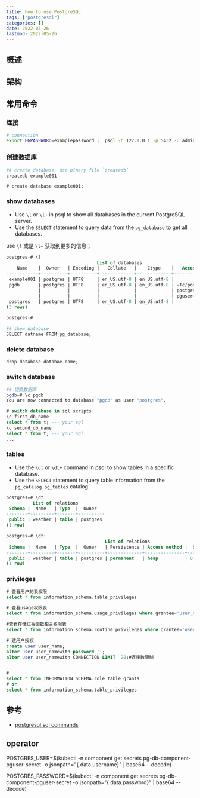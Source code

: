 ```yaml
---
title: how to use PostgreSQL 
tags: ["postgresql"]
categories: []
date: 2022-05-26
lastmod: 2022-05-26
---
```


## 概述


## 架构


## 常用命令


### 连接

```sh 
# connection
export PGPASSWORD=examplepassword ;  psql -h 127.0.0.1 -p 5432 -U admin -d database-name
```

### 创建数据库

```sh
## create database, use binary file `createdb`
createdb example001
```

```
# create database example001;
```



### show databases


* Use `\l` or `\l+` in psql to show all databases in the current PostgreSQL server.
* Use the `SELECT` statement to query data from the `pg_database` to get all databases.

use `\l` 或是 `\l+` 获取到更多的信息；

```sql
postgres-# \l
                                  List of databases
    Name    |  Owner   | Encoding |   Collate   |    Ctype    |   Access privileges   
------------+----------+----------+-------------+-------------+-----------------------
 example001 | postgres | UTF8     | en_US.utf-8 | en_US.utf-8 | 
 pgdb       | postgres | UTF8     | en_US.utf-8 | en_US.utf-8 | =Tc/postgres         +
            |          |          |             |             | postgres=CTc/postgres+
            |          |          |             |             | pguser=CTc/postgres
 postgres   | postgres | UTF8     | en_US.utf-8 | en_US.utf-8 | 
(3 rows)

postgres-# 
```


```sh
## show database
SELECT datname FROM pg_database;
```

### delete database

```
drop database databae-name;
```

### switch database
```sh
## 切换数据库
pgdb=# \c pgdb
You are now connected to database "pgdb" as user "postgres".
```

```sql
# switch database in sql scripts
\c first_db_name
select * from t; --- your sql
\c second_db_name
select * from t; --- your sql
...
```

### tables

* Use the `\dt` or `\dt+` command in psql to show tables in a specific database.
* Use the `SELECT` statement to query table information from the `pg_catalog.pg_tables` catalog.

```sql
postgres=# \dt
          List of relations
 Schema |  Name   | Type  |  Owner   
--------+---------+-------+----------
 public | weather | table | postgres
(1 row)

postgres=# \dt+
                                     List of relations
 Schema |  Name   | Type  |  Owner   | Persistence | Access method |  Size   | Description 
--------+---------+-------+----------+-------------+---------------+---------+-------------
 public | weather | table | postgres | permanent   | heap          | 0 bytes | 
(1 row)
```

### privileges

```sql
# 查看用户的表权限
select * from information_schema.table_privileges 

# 查看usage权限表
select * from information_schema.usage_privileges where grantee='user_name';

#查看存储过程函数相关权限表
select * from information_schema.routine_privileges where grantee='user_name';

# 建用户授权
create user user_name;
alter user user_namewith password '';
alter user user_namewith CONNECTION LIMIT  20;#连接数限制


# 
select * from INFORMATION_SCHEMA.role_table_grants
# or
select * from information_schema.table_privileges
```

## 参考
* [postgresql sql commands](https://www.postgresql.org/docs/current/sql-commands.html)



## operator

POSTGRES_USER=$(kubectl -n component get secrets pg-db-component-pguser-secret -o jsonpath="{.data.username}" | base64 --decode)

POSTGRES_PASSWORD=$(kubectl -n component get secrets pg-db-component-pguser-secret -o jsonpath="{.data.password}" | base64 --decode)
